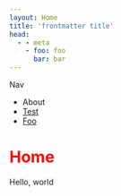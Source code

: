 ```yaml
---
layout: Home
title: 'frontmatter title'
head:
  - - meta
    - foo: foo
      bar: bar
---
```


Nav

- <RouterLink to="/about/">About</RouterLink>
- [Test](./test.md)
- [Foo](./foo/index.md)

# Home

Hello, world

<style scoped>
h1 {
  color: red;
}
</style>
